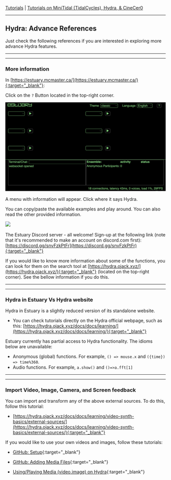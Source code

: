 
[Tutorials](../README.md) | [Tutorials on MiniTidal (TidalCycles), Hydra, & CineCer0](README.md)    

-------------------------------------------------------------------------------  


## Hydra: Advance References

Just check the following references if you are interested in exploring more advance Hydra features.

_________________________________________________________________________________________
_________________________________________________________________________________________

### More information

In [https://estuary.mcmaster.ca/](https://estuary.mcmaster.ca/){:target="_blank"}:  

Click on the `?` Button located in the top-right corner.

<img src="imgs/minitidal-09.jpg" width="600">

A menu with information will appear. Click where it says Hydra.

You can copy/paste the available examples and play around. You can also read the other provided information.

<img src="imgs/hydra-26.jpg" width="600">

The Estuary Discord server - all welcome! Sign-up at the following link (note that it's recommended to make an account on discord.com first): [https://discord.gg/snvFzkPtFr](https://discord.gg/snvFzkPtFr){:target="_blank"}    

If you would like to know more information about some of the functions, you can look for them on the search tool at [https://hydra.ojack.xyz/](https://hydra.ojack.xyz/){:target="_blank"} (located on the top-right corner). See the bellow information if you do this.

_________________________________________________________________________________________
_________________________________________________________________________________________

### Hydra in Estuary Vs Hydra website

Hydra in Estuary is a slightly reduced version of its standalone website.  

+ You can check tutorials directly on the Hydra official webpage, such as this: [https://hydra.ojack.xyz/docs/docs/learning/](https://hydra.ojack.xyz/docs/docs/learning/){:target="_blank"}  

Estuary currently has partial access to Hydra functionality. The idioms below are unavailable:

+ Anonymous (global) functions. For example, `() => mouse.x` and `({time}) => time%360`.
+ Audio functions. For example, `a.show()` and `()=>a.fft[1]`

_________________________________________________________________________________________
_________________________________________________________________________________________

### Import Video, Image, Camera, and Screen feedback

You can import and transform any of the above external sources. To do this, follow this tutorial:

+ [https://hydra.ojack.xyz/docs/docs/learning/video-synth-basics/external-sources/](https://hydra.ojack.xyz/docs/docs/learning/video-synth-basics/external-sources/){:target="_blank"}

If you would like to use your own videos and images, follow these tutorials:

+ [GitHub: Setup](../GitHub-setup.md){:target="_blank"}

+ [GitHub: Adding Media Files](../GitHub-addingFiles.md){:target="_blank"}

+ [Using/Playing Media (video,image) on Hydra](../Estuary-MediaInHydra.md){:target="_blank"}
